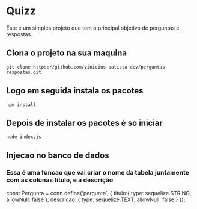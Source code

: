 # Quizz

<p> Este é um simples projeto que tem o principal objetivo de perguntas e respostas. </p>

## Clona o projeto na sua maquina

    git clone https://github.com/vinicius-batista-dev/perguntas-respostas.git

## Logo em seguida instala os pacotes

    npm install

## Depois de instalar os pacotes é so iniciar

    node index.js
    
## Injecao no banco de dados 
### Essa é uma funcao que vai criar o nome da tabela juntamente com as colunas título, e a descrição

const Pergunta = conn.define('pergunta', {
    titulo:{
        type: sequelize.STRING,
        allowNull: false
    },
    descricao: {
        type: sequelize.TEXT,
        allowNull: false
    }
});


